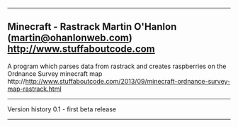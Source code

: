 -------------------------------------------------------------------------------
Minecraft - Rastrack
Martin O'Hanlon (martin@ohanlonweb.com)
http://www.stuffaboutcode.com
-------------------------------------------------------------------------------

A program which parses data from rastrack and creates raspberries on the 
 Ordnance Survey minecraft map
http://http://www.stuffaboutcode.com/2013/09/minecraft-ordnance-survey-map-rastrack.html

------------------------------------------------------------------------------

Version history
0.1 - first beta release

-------------------------------------------------------------------------------
